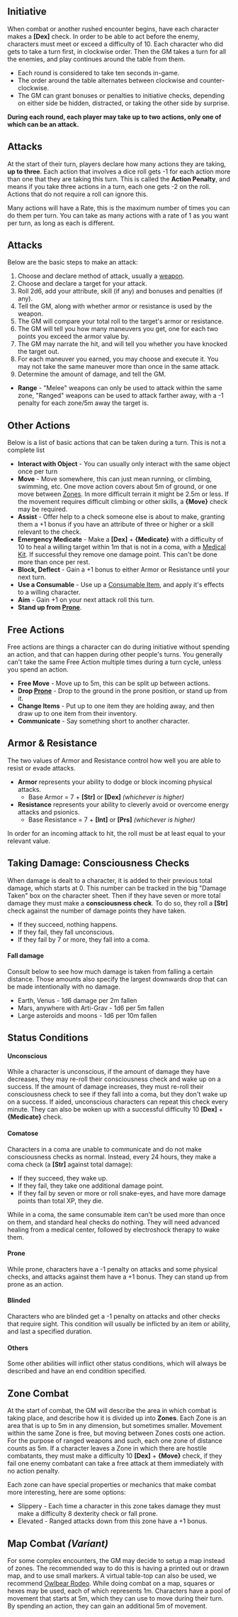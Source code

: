 ## Initiative
When combat or another rushed encounter begins, have each character makes a **\[Dex\]** check. In order to be able to act before the enemy, characters must meet or exceed a difficulty of 10. Each character who did gets to take a turn first, in clockwise order. Then the GM takes a turn for all the enemies, and play continues around the table from them.

- Each round is considered to take ten seconds in-game.
- The order around the table alternates between clockwise and counter-clockwise.
- The GM can grant bonuses or penalties to initiative checks, depending on either side be hidden, distracted, or taking the other side by surprise.

**During each round, each player may take up to two actions, only one of which can be an attack.**
## Attacks
At the start of their turn, players declare how many actions they are taking, **up to three**.
Each action that involves a dice roll gets -1 for each action more than one that they are taking this turn. This is called the **Action Penalty**, and means if you take three actions in a turn, each one gets -2 on the roll. Actions that do not require a roll can ignore this.

Many actions will have a Rate, this is the maximum number of times you can do them per turn. You can take as many actions with a rate of 1 as you want per turn, as long as each is different.
## Attacks
Below are the basic steps to make an attack:
1. Choose and declare method of attack, usually a [weapon](/Items/Weapons.md).
2. Choose and declare a target for your attack.
3. Roll 2d6, add your attribute, skill (if any) and bonuses and penalties (if any).
4. Tell the GM, along with whether armor or resistance is used by the weapon.
5. The GM will compare your total roll to the target's armor or resistance.
6. The GM will tell you how many maneuvers you get, one for each two points you exceed the armor value by.
7. The GM may narrate the hit, and will tell you whether you have knocked the target out.
8. For each maneuver you earned, you may choose and execute it. You may not take the same maneuver more than once in the same attack.
9. Determine the amount of damage, and tell the GM.

- **Range** - "Melee" weapons can only be used to attack within the same zone, "Ranged" weapons can be used to attack farther away, with a -1 penalty for each zone/5m away the target is.
## Other Actions
Below is a list of basic actions that can be taken during a turn. This is not a complete list
- **Interact with Object** - You can usually only interact with the same object once per turn
- **Move** - Move somewhere, this can just mean running, or climbing, swimming, etc. One move action covers about 5m of ground, or one move between [Zones](./Combat.md#Zones). In more difficult terrain it might be 2.5m or less. If the movement requires difficult climbing or other skills, a **{Move}** check may be required.
- **Assist** - Offer help to a check someone else is about to make, granting them a +1 bonus if you have an attribute of three or higher or a skill relevant to the check.
- **Emergency Medicate** - Make a **\[Dex\]** + **{Medicate}** with a difficulty of 10 to heal a willing target within 1m that is not in a coma, with a [Medical Kit](/Items/Basic%20Items.md). If successful they remove one damage point. This can't be done more than once per rest.
- **Block, Deflect** - Gain a +1 bonus to either Armor or Resistance until your next turn.
- **Use a Consumable** - Use up a [Consumable Item](/Items/Consumables), and apply it's effects to a willing character.
- **Aim** - Gain +1 on your next attack roll this turn.
- **Stand up from [Prone](./Combat.md#Prone)**.
## Free Actions
Free actions are things a character can do during initiative without spending an action, and that can happen during other people's turns. You generally can't take the same Free Action multiple times during a turn cycle, unless you spend an action.
- **Free Move** - Move up to 5m, this can be split up between actions.
- **Drop [Prone](./Combat.md#Prone)** - Drop to the ground in the prone position, or stand up from it.
- **Change Items** - Put up to one item they are holding away, and then draw up to one item from their inventory.
- **Communicate** - Say something short to another character.
## Armor & Resistance
The two values of Armor and Resistance control how well you are able to resist or evade attacks.
- **Armor** represents your ability to dodge or block incoming physical attacks.
	- Base Armor = 7 + **\[Str\]** or **\[Dex\]**  *(whichever is higher)*
- **Resistance** represents your ability to cleverly avoid or overcome energy attacks and psionics.
	- Base Resistance = 7 + **\[Int\]** or **\[Prs\]**  *(whichever is higher)*

In order for an incoming attack to hit, the roll must be at least equal to your relevant value.
## Taking Damage: Consciousness Checks
When damage is dealt to a character, it is added to their previous total damage, which starts at 0. This number can be tracked in the big "Damage Taken" box on the character sheet. Then if they have seven or more total damage they must make a **consciousness check**. To do so, they roll a **\[Str\]** check against the number of damage points they have taken.
- If they succeed, nothing happens.
- If they fail, they fall unconscious.
- If they fail by 7 or more, they fall into a coma.
#### Fall damage
Consult below to see how much damage is taken from falling a certain distance. Those amounts also specify the largest downwards drop that can be made intentionally with no damage.
- Earth, Venus - 1d6 damage per 2m fallen
- Mars, anywhere with Arti-Grav - 1d6 per 5m fallen
- Large asteroids and moons - 1d6 per 10m fallen
## Status Conditions
#### Unconscious
 While a character is unconscious, if the amount of damage they have decreases, they may re-roll their consciousness check and wake up on a success. If the amount of damage increases, they must re-roll their consciousness check to see if they fall into a coma, but they don't wake up on a success. If aided, unconscious characters can repeat this check every minute. They can also be woken up with a successful difficulty 10 **\[Dex\]** + **{Medicate}** check.
#### Comatose
Characters in a coma are unable to communicate and do not make consciousness checks as normal. Instead, every 24 hours, they make a coma check (a **\[Str\]** against total damage):
- If they succeed, they wake up.
- If they fail, they take one additional damage point.
- If they fail by seven or more or roll snake-eyes, and have more damage points than total XP, they die.

While in a coma, the same consumable item can't be used more than once on them, and standard heal checks do nothing. They will need advanced healing from a medical center, followed by electroshock therapy to wake them.
#### Prone
While prone, characters have a -1 penalty on attacks and some physical checks, and attacks against them have a +1 bonus. They can stand up from prone as an action.
#### Blinded
Characters who are blinded get a -1 penalty on attacks and other checks that require sight. This condition will usually be inflicted by an item or ability, and last a specified duration.
#### Others
Some other abilities will inflict other status conditions, which will always be described and have an end condition specified.
## Zone Combat
At the start of combat, the GM will describe the area in which combat is taking place, and describe how it is divided up into **Zones**. Each Zone is an area that is up to 5m in any dimension, but sometimes smaller. Movement within the same Zone is free, but moving between Zones costs one action. For the purpose of ranged weapons and such, each one zone of distance counts as 5m. If a character leaves a Zone in which there are hostile combatants, they must make a difficulty 10 **\[Dex\]** + **{Move}** check, if they fail one enemy combatant can take a free attack at them immediately with no action penalty.

Each zone can have special properties or mechanics that make combat more interesting, here are some options:
- Slippery - Each time a character in this zone takes damage they must make a difficulty 8 dexterity check or fall prone.
- Elevated - Ranged attacks down from this zone have a +1 bonus.
## Map Combat *(Variant)*
For some complex encounters, the GM may decide to setup a map instead of zones. The recommended way to do this is having a printed out or drawn map, and to use small markers. A virtual table-top can also be used, we recommend [Owlbear Rodeo](https://www.owlbear.rodeo/). While doing combat on a map, squares or hexes may be used, each of which represents 1m. Characters have a pool of movement that starts at 5m, which they can use to move during their turn. By spending an action, they can gain an additional 5m of movement.
